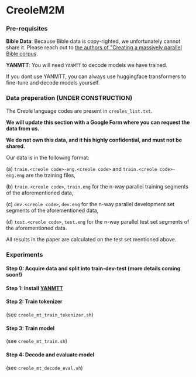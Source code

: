# CreoleM2M 

### Pre-requisites 

**Bible Data**: Because Bible data is copy-righted, we unfortunately cannot share it. Please reach out to [the authors of "Creating a massively parallel Bible corpus](https://aclanthology.org/L14-1215/).

**YANMTT**: You will need `YANMTT` to decode models we have trained.

If you dont use YANMTT, you can always use huggingface transformers to fine-tune and decode models yourself.

### Data preperation (UNDER CONSTRUCTION)

The Creole language codes are present in `creoles_list.txt`.

**We will update this section with a Google Form where you can request the data from us.**

**We do not own this data, and it his highly confidential, and must not be shared.**

Our data is in the following format: 

(a) `train.<creole code>-eng.<creole code>` and `train.<creole code>-eng.eng` are the training files,

(b) `train.<creole code>`, `train.eng` for the n-way parallel training segments of the aforementioned data, 

(c) `dev.<creole code>`, `dev.eng` for the n-way parallel development set segments of the aforementioned data,

(d) `test.<creole code>`, `test.eng` for the n-way parallel test set segments of the aforementioned data.

All results in the paper are calculated on the test set mentioned above.

### Experiments

#### Step 0: Acquire data and split into train-dev-test (more details coming soon!)

#### Step 1: Install [YANMTT](https://github.com/prajdabre/yanmtt)

#### Step 2: Train tokenizer 
(see `creole_mt_train_tokenizer.sh`)

#### Step 3: Train model 
(see `creole_mt_train.sh`)

#### Step 4: Decode and evaluate model 
(see `creole_mt_decode_eval.sh`)